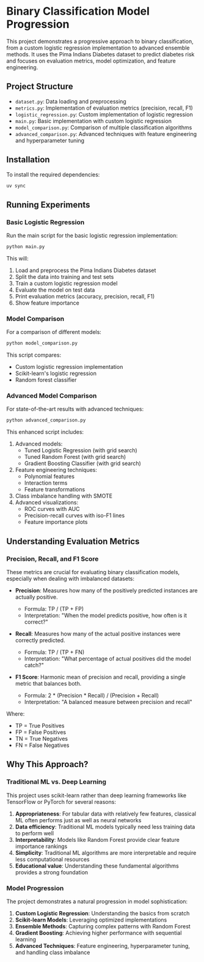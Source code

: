 # Binary Classification Model Progression

This project demonstrates a progressive approach to binary classification, from a custom logistic regression implementation to advanced ensemble methods. It uses the Pima Indians Diabetes dataset to predict diabetes risk and focuses on evaluation metrics, model optimization, and feature engineering.

## Project Structure

- `dataset.py`: Data loading and preprocessing
- `metrics.py`: Implementation of evaluation metrics (precision, recall, F1)
- `logistic_regression.py`: Custom implementation of logistic regression
- `main.py`: Basic implementation with custom logistic regression
- `model_comparison.py`: Comparison of multiple classification algorithms
- `advanced_comparison.py`: Advanced techniques with feature engineering and hyperparameter tuning

## Installation

To install the required dependencies:

```bash
uv sync
```

## Running Experiments

### Basic Logistic Regression

Run the main script for the basic logistic regression implementation:

```bash
python main.py
```

This will:
1. Load and preprocess the Pima Indians Diabetes dataset
2. Split the data into training and test sets
3. Train a custom logistic regression model
4. Evaluate the model on test data
5. Print evaluation metrics (accuracy, precision, recall, F1)
6. Show feature importance

### Model Comparison

For a comparison of different models:

```bash
python model_comparison.py
```

This script compares:
- Custom logistic regression implementation
- Scikit-learn's logistic regression
- Random forest classifier

### Advanced Model Comparison

For state-of-the-art results with advanced techniques:

```bash
python advanced_comparison.py
```

This enhanced script includes:
1. Advanced models:
   - Tuned Logistic Regression (with grid search)
   - Tuned Random Forest (with grid search)
   - Gradient Boosting Classifier (with grid search)
2. Feature engineering techniques:
   - Polynomial features
   - Interaction terms
   - Feature transformations
3. Class imbalance handling with SMOTE
4. Advanced visualizations:
   - ROC curves with AUC
   - Precision-recall curves with iso-F1 lines
   - Feature importance plots

## Understanding Evaluation Metrics

### Precision, Recall, and F1 Score

These metrics are crucial for evaluating binary classification models, especially when dealing with imbalanced datasets:

- **Precision**: Measures how many of the positively predicted instances are actually positive. 
  - Formula: TP / (TP + FP)
  - Interpretation: "When the model predicts positive, how often is it correct?"

- **Recall**: Measures how many of the actual positive instances were correctly predicted.
  - Formula: TP / (TP + FN)
  - Interpretation: "What percentage of actual positives did the model catch?"

- **F1 Score**: Harmonic mean of precision and recall, providing a single metric that balances both.
  - Formula: 2 * (Precision * Recall) / (Precision + Recall)
  - Interpretation: "A balanced measure between precision and recall"

Where:
- TP = True Positives
- FP = False Positives
- TN = True Negatives
- FN = False Negatives

## Why This Approach?

### Traditional ML vs. Deep Learning

This project uses scikit-learn rather than deep learning frameworks like TensorFlow or PyTorch for several reasons:

1. **Appropriateness**: For tabular data with relatively few features, classical ML often performs just as well as neural networks
2. **Data efficiency**: Traditional ML models typically need less training data to perform well
3. **Interpretability**: Models like Random Forest provide clear feature importance rankings
4. **Simplicity**: Traditional ML algorithms are more interpretable and require less computational resources
5. **Educational value**: Understanding these fundamental algorithms provides a strong foundation

### Model Progression

The project demonstrates a natural progression in model sophistication:

1. **Custom Logistic Regression**: Understanding the basics from scratch
2. **Scikit-learn Models**: Leveraging optimized implementations
3. **Ensemble Methods**: Capturing complex patterns with Random Forest
4. **Gradient Boosting**: Achieving higher performance with sequential learning
5. **Advanced Techniques**: Feature engineering, hyperparameter tuning, and handling class imbalance

